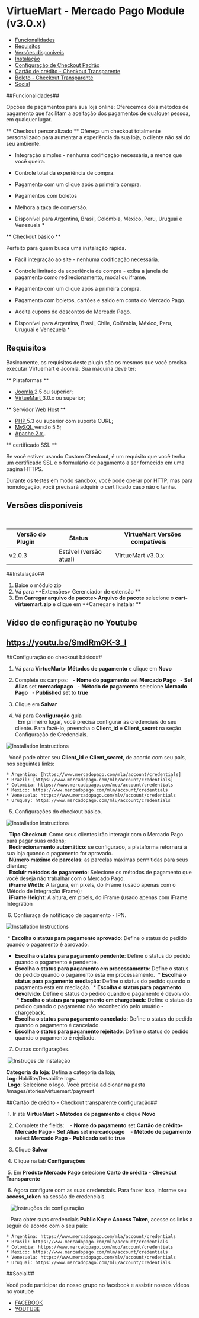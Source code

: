 # VirtueMart - Mercado Pago Module (v3.0.x)

* [Funcionalidades](#features)
* [Requisitos](#requirements)
* [Versões disponíveis](#available_versions)
* [Instalação](#installation)
* [Configuração de Checkout Padrão](#configuration_std)
* [Cartão de crédito - Checkout Transparente](#configuration_custom)
* [Boleto - Checkout Transparente](#configuration_custom_ticket)
* [Social](#social)

<a name="features"> </a>
##Funcionalidades##

Opções de pagamentos para sua loja online:
Oferecemos dois métodos de pagamento que facilitam a aceitação dos pagamentos de qualquer pessoa, em qualquer lugar.

** Checkout personalizado **
Ofereça um checkout totalmente personalizado para aumentar a experiência da sua loja, o cliente não sai do seu ambiente.

* Integração simples - nenhuma codificação necessária, a menos que você queira.
* Controle total da experiência de compra.
* Pagamento com um clique após a primeira compra.
* Pagamentos com boletos
* Melhora a taxa de conversão.

* Disponível para Argentina, Brasil, Colômbia, México, Peru, Uruguai e Venezuela *

** Checkout básico **

Perfeito para quem busca uma instalação rápida.

* Fácil integração ao site - nenhuma codificação necessária.
* Controle limitado da experiência de compra - exiba a janela de pagamento como redirecionamento, modal ou iframe.
* Pagamento com um clique após a primeira compra.
* Pagamento com boletos, cartões e saldo em conta do Mercado Pago.
* Aceita cupons de descontos do Mercado Pago.

* Disponível para Argentina, Brasil, Chile, Colômbia, México, Peru, Uruguai e Venezuela *

<a name="requirements"> </a>
## Requisitos ##

Basicamente, os requisitos deste plugin são os mesmos que você precisa executar Virtuemart e Joomla. Sua máquina deve ter:

** Plataformas **
* <a href="https://www.joomla.org/download.html"> Joomla </a> 2.5 ou superior;
* <a href="https://virtuemart.net/downloads/"> VirtueMart </a> 3.0.x ou superior;

** Servidor Web Host **

* <a href="http://php.net/"> PHP </a> 5.3 ou superior com suporte CURL;
* <a href="http://www.mysql.com/"> MySQL </a> versão 5.5;
* <a href="https://httpd.apache.org/"> Apache 2.x </a>.

** certificado SSL **

Se você estiver usando Custom Checkout, é um requisito que você tenha um certificado SSL e o formulário de pagamento a ser fornecido em uma página HTTPS.

Durante os testes em modo sandbox, você pode operar por HTTP, mas para homologação, você precisará adquirir o certificado caso não o tenha.

<a name="available_versions"> </a>
## Versões disponíveis ##
<table>
  <thead>
    <tr>
      <th> Versão do Plugin </ th>
      <th> Status </ th>
      <th> VirtueMart Versões compatíveis </ th>
    </tr>
  <thead>
  <tbody>
    <tr>
      <td> v2.0.3 </ td>
      <td> Estável (versão atual) </ td>
      <td> VirtueMart v3.0.x </ td>
    </tr>
  </tbody>
</table>

<a name="installation"> </a>
##Instalação##

1. Baixe o módulo zip
2. Vá para **Extensões> Gerenciador de extensão **
3. Em **Carregar arquivo de pacote> Arquivo de pacote** selecione o **cart-virtuemart.zip** e clique em **Carregar e instalar **

## Vídeo de configuração no Youtube ##
## https://youtu.be/SmdRmGK-3_I

<a name="configuration_std"> </a>
##Configuração do checkout básico##

1. Vá para **VirtueMart> Métodos de pagamento** e clique em **Novo**

2. Complete os campos:
  - **Nome do pagamento** set **Mercado Pago**
  - **Sef Alias** set **mercadopago**
  - **Método de pagamento** selecione **Mercado Pago**
  - **Published** set to **true**
3. Clique em **Salvar**

4. Vá para **Configuração** guia <br/>
  Em primeiro lugar, você precisa configurar as credenciais do seu cliente. Para fazê-lo, preencha o **Client_id** e **Client_secret** na seção Configuração de Credenciais.

![Installation Instructions](https://raw.github.com/mercadopago/cart-virtuemart/master/README.img/credentials.png) <br />

  Você pode obter seu **Client_id** e **Client_secret**, de acordo com seu país, nos seguintes links:

    * Argentina: [https://www.mercadopago.com/mla/account/credentials]
    * Brazil: [https://www.mercadopago.com/mlb/account/credentials]
    * Colombia: https://www.mercadopago.com/mco/account/credentials
    * Mexico: https://www.mercadopago.com/mlm/account/credentials
    * Venezuela: https://www.mercadopago.com/mlv/account/credentials
    * Uruguay: https://www.mercadopago.com/mlu/account/credentials

5. Configurações do checkout básico. <br />

  ![Installation Instructions](https://raw.github.com/mercadopago/cart-virtuemart/master/README.img/checkout_settings.png) <br />

  **Tipo Checkout**: Como seus clientes irão interagir com o Mercado Pago para pagar suas ordens; <br />
  **Redirecionamento automático**: se configurado, a plataforma retornará à sua loja quando o pagamento for aprovado. <br />
  **Número máximo de parcelas**: as parcelas máximas permitidas para seus clientes; <br/>
  **Excluir métodos de pagamento**: Selecione os métodos de pagamento que você deseja não trabalhar com o Mercado Pago. <br />
  **iFrame Width**: A largura, em pixels, do iFrame (usado apenas com o Método de Integração iFrame); <br />
  **iFrame Height**: A altura, em pixels, do iFrame (usado apenas com iFrame Integration
  
  6. Confiuraça de notificaço de pagamento - IPN. <br />

  ![Installation Instructions](https://raw.github.com/mercadopago/cart-virtuemart/master/README.img/ipn_settings.png) <br />

  * **Escolha o status para pagamento aprovado**: Define o status do pedido quando o pagamento é aprovado.
  * **Escolha o status para pagamento pendente**: Define o status do pedido quando o pagamento é pendente.
  * **Escolha o status para pagamento em processamento**: Define o status do pedido quando o pagamento esta em processamento.
  * **Escolha o status para pagamento mediação**: Define o status do pedido quando o pagamento esta em mediação.
  * **Escolha o status para pagamento devolvido**: Define o status do pedido quando o pagamento é devolvido.
  * **Escolha o status para pagamento em chargeback**: Define o status do pedido quando o pagamento não reconhecido pelo usuário - chargeback.
  * **Escolha o status para pagamento cancelado**: Define o status do pedido quando o pagamento é cancelado.
  * **Escolha o status para pagamento rejeitado**: Define o status do pedido quando o pagamento é rejeitado.

7. Outras configurações. <br/>

  ![Instruçes de instalação](https://raw.github.com/mercadopago/cart-virtuemart/master/README.img/other_settings.png) <br />

  **Categoria da loja**: Defina a categoria da loja;<br />
  **Log**: Habilite/Desabilite logs.<br />
  **Logo**: Selecione o logo. Você precisa adicionar na pasta /images/stories/virtuemart/payment <br />
  
  <a name="configuration_custom"></a>
##Cartão de crédito - Checkout transparente configuração##

  1. Ir até **VirtueMart > Métodos de pagamento** e clique **Novo**

  2. Complete the fields:
    - **Nome do pagamento** set **Cartão de crédito- Mercado Pago**
    - **Sef Alias** set **mercadopago**
    - **Método de pagamento** select **Mercado Pago**
    - **Publicado** set to **true**

  3. Clique **Salvar**

  4. Clique na tab **Configurações**

  5. Em **Produto Mercado Pago** selecione **Carto de crédito - Checkout Transparente**

  6. Agora configure com as suas credenciais. Para fazer isso, informe seu **access_token** na sessão de credenciais.

    ![Instruções de configuração](https://raw.github.com/mercadopago/cart-virtuemart/master/README.img/credentials_custom.png) <br />

    Para obter suas credenciais **Public Key** e **Access Token**, acesse os links a seguir de acordo com o seu país:

    * Argentina: https://www.mercadopago.com/mla/account/credentials
    * Brasil: https://www.mercadopago.com/mlb/account/credentials
    * Colombia: https://www.mercadopago.com/mco/account/credentials
    * Mexico: https://www.mercadopago.com/mlm/account/credentials
    * Venezuela: https://www.mercadopago.com/mlv/account/credentials
    * Uruguai: https://www.mercadopago.com/mlu/account/credentials
    
<a name="social"></a>
##Social##

Você pode participar do nosso grupo no facebook e assistir nossos vídeos no youtube
<ul>
  <li><a href="https://www.facebook.com/groups/modulos.mercadopago/?ref=ts&fref=ts" target="_blank">FACEBOOK</a></li>
  <li><a href="https://www.youtube.com/playlist?list=PLl8LGzRu2_sXxChIJm1e0xY6dU3Dj_tNi" target="_blank">YOUTUBE</a></li>
</ul>    
